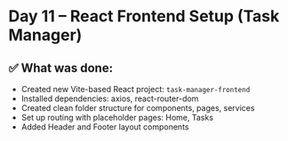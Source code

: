 # Day 11 – React Frontend Setup (Task Manager)

## ✅ What was done:

- Created new Vite-based React project: `task-manager-frontend`
- Installed dependencies: axios, react-router-dom
- Created clean folder structure for components, pages, services
- Set up routing with placeholder pages: Home, Tasks
- Added Header and Footer layout components
